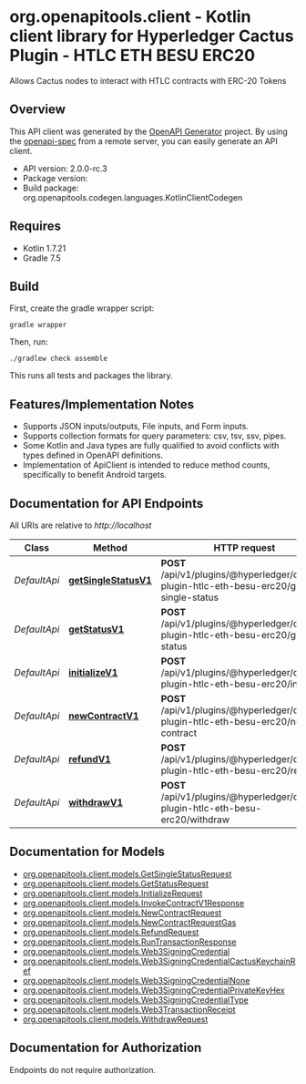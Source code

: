 # org.openapitools.client - Kotlin client library for Hyperledger Cactus Plugin - HTLC ETH BESU ERC20

Allows Cactus nodes to interact with HTLC contracts with ERC-20 Tokens

## Overview
This API client was generated by the [OpenAPI Generator](https://openapi-generator.tech) project.  By using the [openapi-spec](https://github.com/OAI/OpenAPI-Specification) from a remote server, you can easily generate an API client.

- API version: 2.0.0-rc.3
- Package version: 
- Build package: org.openapitools.codegen.languages.KotlinClientCodegen

## Requires

* Kotlin 1.7.21
* Gradle 7.5

## Build

First, create the gradle wrapper script:

```
gradle wrapper
```

Then, run:

```
./gradlew check assemble
```

This runs all tests and packages the library.

## Features/Implementation Notes

* Supports JSON inputs/outputs, File inputs, and Form inputs.
* Supports collection formats for query parameters: csv, tsv, ssv, pipes.
* Some Kotlin and Java types are fully qualified to avoid conflicts with types defined in OpenAPI definitions.
* Implementation of ApiClient is intended to reduce method counts, specifically to benefit Android targets.

<a id="documentation-for-api-endpoints"></a>
## Documentation for API Endpoints

All URIs are relative to *http://localhost*

Class | Method | HTTP request | Description
------------ | ------------- | ------------- | -------------
*DefaultApi* | [**getSingleStatusV1**](docs/DefaultApi.md#getsinglestatusv1) | **POST** /api/v1/plugins/@hyperledger/cactus-plugin-htlc-eth-besu-erc20/get-single-status | 
*DefaultApi* | [**getStatusV1**](docs/DefaultApi.md#getstatusv1) | **POST** /api/v1/plugins/@hyperledger/cactus-plugin-htlc-eth-besu-erc20/get-status | 
*DefaultApi* | [**initializeV1**](docs/DefaultApi.md#initializev1) | **POST** /api/v1/plugins/@hyperledger/cactus-plugin-htlc-eth-besu-erc20/initialize | Initialize contract
*DefaultApi* | [**newContractV1**](docs/DefaultApi.md#newcontractv1) | **POST** /api/v1/plugins/@hyperledger/cactus-plugin-htlc-eth-besu-erc20/new-contract | Create a new hashtimelock contract
*DefaultApi* | [**refundV1**](docs/DefaultApi.md#refundv1) | **POST** /api/v1/plugins/@hyperledger/cactus-plugin-htlc-eth-besu-erc20/refund | Refund a hashtimelock contract
*DefaultApi* | [**withdrawV1**](docs/DefaultApi.md#withdrawv1) | **POST** /api/v1/plugins/@hyperledger/cactus-plugin-htlc-eth-besu-erc20/withdraw | Withdraw a hashtimelock contract


<a id="documentation-for-models"></a>
## Documentation for Models

 - [org.openapitools.client.models.GetSingleStatusRequest](docs/GetSingleStatusRequest.md)
 - [org.openapitools.client.models.GetStatusRequest](docs/GetStatusRequest.md)
 - [org.openapitools.client.models.InitializeRequest](docs/InitializeRequest.md)
 - [org.openapitools.client.models.InvokeContractV1Response](docs/InvokeContractV1Response.md)
 - [org.openapitools.client.models.NewContractRequest](docs/NewContractRequest.md)
 - [org.openapitools.client.models.NewContractRequestGas](docs/NewContractRequestGas.md)
 - [org.openapitools.client.models.RefundRequest](docs/RefundRequest.md)
 - [org.openapitools.client.models.RunTransactionResponse](docs/RunTransactionResponse.md)
 - [org.openapitools.client.models.Web3SigningCredential](docs/Web3SigningCredential.md)
 - [org.openapitools.client.models.Web3SigningCredentialCactusKeychainRef](docs/Web3SigningCredentialCactusKeychainRef.md)
 - [org.openapitools.client.models.Web3SigningCredentialNone](docs/Web3SigningCredentialNone.md)
 - [org.openapitools.client.models.Web3SigningCredentialPrivateKeyHex](docs/Web3SigningCredentialPrivateKeyHex.md)
 - [org.openapitools.client.models.Web3SigningCredentialType](docs/Web3SigningCredentialType.md)
 - [org.openapitools.client.models.Web3TransactionReceipt](docs/Web3TransactionReceipt.md)
 - [org.openapitools.client.models.WithdrawRequest](docs/WithdrawRequest.md)


<a id="documentation-for-authorization"></a>
## Documentation for Authorization

Endpoints do not require authorization.

